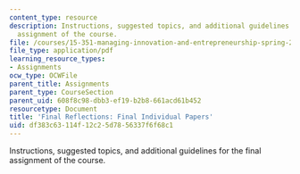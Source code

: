 ```yaml
---
content_type: resource
description: Instructions, suggested topics, and additional guidelines for the final
  assignment of the course.
file: /courses/15-351-managing-innovation-and-entrepreneurship-spring-2008/df383c63114f12c25d7856337f6f68c1_final.pdf
file_type: application/pdf
learning_resource_types:
- Assignments
ocw_type: OCWFile
parent_title: Assignments
parent_type: CourseSection
parent_uid: 608f8c98-dbb3-ef19-b2b8-661acd61b452
resourcetype: Document
title: 'Final Reflections: Final Individual Papers'
uid: df383c63-114f-12c2-5d78-56337f6f68c1
---
```

Instructions, suggested topics, and additional guidelines for the final assignment of the course.

